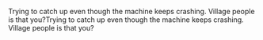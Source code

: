 Trying to catch up even though the machine keeps crashing. Village people is that you?Trying to catch up even though the machine keeps crashing. Village people is that you?
